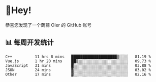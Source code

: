 # 👋Hey!
恭喜您发现了一个蒟蒻 OIer 的 GitHub 账号

## 📊 每周开发统计
<!--START_SECTION:waka-->
```text
C++          11 hrs 8 mins   ████████████████████▒░░░░   81.19 % 
Vue.js       1 hr 20 mins    ██▒░░░░░░░░░░░░░░░░░░░░░░   09.73 % 
JavaScript   31 mins         █░░░░░░░░░░░░░░░░░░░░░░░░   03.88 % 
JSON         24 mins         ▓░░░░░░░░░░░░░░░░░░░░░░░░   03.02 % 
Other        17 mins         ▓░░░░░░░░░░░░░░░░░░░░░░░░   02.16 % 
```
<!--END_SECTION:waka-->
